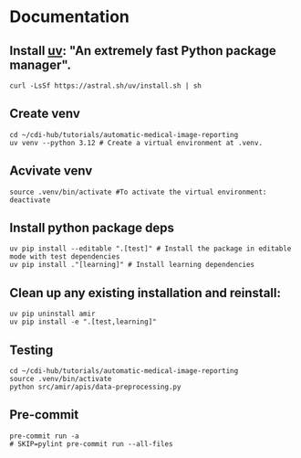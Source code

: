 # Documentation

## Install [uv](https://github.com/astral-sh/uv): "An extremely fast Python package manager".
```
curl -LsSf https://astral.sh/uv/install.sh | sh
```

## Create venv
```
cd ~/cdi-hub/tutorials/automatic-medical-image-reporting
uv venv --python 3.12 # Create a virtual environment at .venv.
```

## Acvivate venv
```
source .venv/bin/activate #To activate the virtual environment:
deactivate
```

## Install python package deps
```
uv pip install --editable ".[test]" # Install the package in editable mode with test dependencies
uv pip install ."[learning]" # Install learning dependencies
```

## Clean up any existing installation and reinstall:
```
uv pip uninstall amir
uv pip install -e ".[test,learning]"
```

## Testing 
```
cd ~/cdi-hub/tutorials/automatic-medical-image-reporting
source .venv/bin/activate 
python src/amir/apis/data-preprocessing.py
```

## Pre-commit
```
pre-commit run -a
# SKIP=pylint pre-commit run --all-files
```
